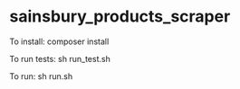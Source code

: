 # sainsbury_products_scraper

To install:
    composer install

To run tests:
    sh run_test.sh

To run:
    sh run.sh
